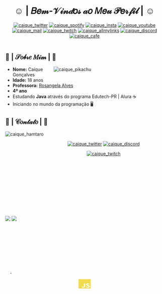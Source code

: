 <h1 align="center">☺ | 𝐵𝑒𝓂-𝒱𝒾𝓃𝒹𝑜𝓈 𝒶𝑜 𝑀𝑒𝓊 𝒫𝑒𝓇𝒻𝒾𝓁 | ☺</h1>

<div align="center">
   <a href="https://twitter.com/__Caiqueh"/><img center height="32" alt="caique_twitter" src="https://i.imgur.com/SbK6T77.png"/></a>
   <a href="https://open.spotify.com/user/8lxr32ss4efeuflvo4kmjcq6y?si=c84e6ac74eaf4832"/><img center height="32" alt="caique_spotify" src="https://i.imgur.com/LpfADDu.png"/></a>
   <a href="https://www.instagram.com/_caiqueh/"/><img center height="32" alt="caique_insta" src="https://i.imgur.com/3e9qZ0O.png"/></a>
   <a href="https://www.youtube.com/channel/UCJHeEvo1o6qn3oeaRTCEJkw"/><img center height="32" alt="caique_youtube" src="https://i.imgur.com/kjkM0Pc.png"/></a>
   <a href="mailto:caiquetg@gmail.com"/><img center height="32" alt="caique_mail" src="https://i.imgur.com/HYiEKRY.png"/></a>
   <a href="https://www.twitch.tv/ocaiqueh"/><img center height="32" alt="caique_twitch" src="https://i.imgur.com/hTItFKI.png"/></a>
   <a href="https://allmylinks.com/caiqueh?ref=100tj"/><img center height="32" alt="caique_allmylinks" src="https://i.imgur.com/BrmcvvP.png"/></a>
   <a href="https://discordhub.com/profile/692893042054660106"/><img center height="32" alt="caique_discord" src="https://i.imgur.com/XeQr6dX.png"/></a>
  <br>
   <a href="https://github.com/caahhh"><img alt="caique_cafe" src="https://tenor.com/view/rin-shima-yuru-camp-anime-sips-tea-cold-gif-12003918.gif"></a>
</div>
<br>
<h2>🐼 | 𝒮𝑜𝒷𝓇𝑒 𝑀𝒾𝓂 | 🐼</h2>     
<a href="https://github.com/caahhh"><img width="350" alt="caique_pikachu" src="https://media.giphy.com/media/AFdcYElkoNAUE/giphy.gif" align="right"></a>
<ul>
  <li><b>Nome:</b> Caíque Gonçalves</li>
  <li><b>Idade:</b> 18 anos</li>
  <li><b>Professora:</b> <a href="https://github.com/rosangelalves">Rosangela Alves</a></li>
  <li><b>4º ano</b></li>
  <li>Estudando <b>Java</b> através do programa Edutech-PR | Alura ☕</li>
  <li>Iniciando no mundo da programação 🖥
</ul>


<h2>           📝 | 𝒞𝑜𝓃𝓉𝒶𝓉𝑜 | 📝</h2>
<!--<img alt="caique_char"src="https://cdn.discordapp.com/attachments/692893935097610300/874978091162820619/ezgif.com-gif-maker_1.gif" align="right" height="215"> -->
<a href="https://github.com/caahhh"><img alt="caique_hamtaro" src="https://media.giphy.com/media/ZtB2l3jHiJsFa/giphy.gif" align="left" height="215"></a>
<br>
<p align="center"><a href="https://twitter.com/__Caiqueh" target="_blank"><img alt="caique_twitter" src="https://img.shields.io/badge/__Caiqueh%20-%231DA1F2.svg?&style=for-the-badge&logo=Twitter&logoColor=white"/></a> <a href="https://discordhub.com/profile/692893042054660106" target="_blank"><img alt="caique_discord" src="https://img.shields.io/badge/Discord%20-%237289DA.svg?&style=for-the-badge&logo=discord&logoColor=white"/></a></p>
<p align="center"><a href="https://twitch.tv/ocaiqueh" target="_blank"><img alt="caique_twitch" src="https://img.shields.io/badge/ocaiqueh%20-%239146FF.svg?&style=for-the-badge&logo=Twitch&logoColor=white"/></a></p><br><br><br><br><br><h1></h1>

  <div style="display: inline-block"><br/><br/><br>
  <a href="https://allmylinks.com/caiqueh?ref=100tj">
  <img style="display: inline-block" height="180em" src="https://github-readme-stats.vercel.app/api?username=caahhh&show_icons=true&include_all_commits=true&count_private=true&locale=pt-br&title_color=75D4F2&text_color=fffaf0&icon_color=75D4F2&bg_color=97dec7,82bbd4,8293d4,9e82d4,c682d4"/>
  <img style="display: inline-block" height="180em" src="https://github-readme-stats.vercel.app/api/top-langs/?username=caahhh&layout=compact&langs_count=7$&title_color=75D4F2&text_color=fffaf0&icon_color=75D4F2&bg_color=97dec7,82bbd4,8293d4,9e82d4,c682d4&locale=pt-br"/>
</div>
<div align="center">
  <div><br>
  <a href="https://github.com/caahhh"><img align="center" alt="caique_JavaS" height="30" width="40" src="https://raw.githubusercontent.com/devicons/devicon/master/icons/javascript/javascript-plain.svg">  
</div>
